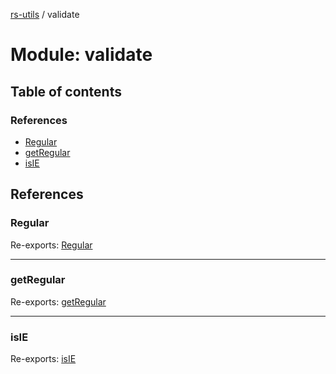 [rs-utils](../README.md) / validate

# Module: validate

## Table of contents

### References

- [Regular](validate.md#regular)
- [getRegular](validate.md#getregular)
- [isIE](validate.md#isie)

## References

### Regular

Re-exports: [Regular](validate_regular.md#regular)

___

### getRegular

Re-exports: [getRegular](validate_getregular.md#getregular)

___

### isIE

Re-exports: [isIE](validate_isie.md#isie)
